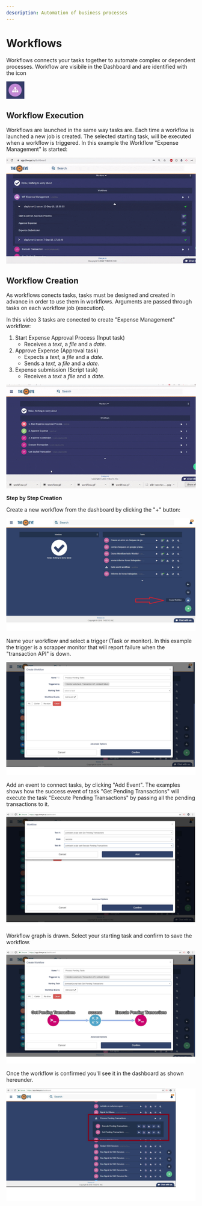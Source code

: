 ```yaml
---
description: Automation of business processes
---
```


# Workflows

Workflows connects your tasks together to automate complex or dependent processes. Workflow are visibile in the Dashboard and are identified with the icon 

![Workflow Icon](../.gitbook/assets/image%20%2811%29.png)

## Workflow Execution

Workflows are launched in the same way tasks are. Each time a workflow is launched a new job is created. The selected starting task, will be executed when a workflow is triggered. In this example the Workflow "Expense Management" is started:

![Workflow &quot;Expense Management&quot; execution](../.gitbook/assets/workflow.gif)

## Workflow Creation

As workflows conects tasks, tasks must be designed and created in advance in order to use them in workflows. Arguments are passed through tasks on each workflow job \(execution\)_._

In this video 3 tasks are conected to create "Expense Management" workflow:  

1. Start Expense Approval Process  \(Input task\)
   * Receives a _text_, a _file_ and a _date._
2. Approve Expense \(Approval task\)
   * Expects a _text,_ a _file_ and a _date._
   * Sends a _text,_ a _file_ and a _date_.
3. Expense submission \(Script task\)
   * Receives a _text_ a _file_ and a _date._

![Workflow &quot;Expense Management&quot; creation](../.gitbook/assets/createworkflow.gif)



**Step by Step Creation**

Create a new workflow from the dashboard by clicking the "+" button:

![](../.gitbook/assets/workflow1.jpg)

Name your workflow and select a trigger \(Task or monitor\). In this example the trigger is a scrapper monitor that will report failure when the "transaction API" is down.

![](../.gitbook/assets/workflow2.jpg)

Add an event to connect tasks, by clicking "Add Event". The examples shows how the success event of task "Get Pending Transactions" will execute the task "Execute Pending Transactions" by passing all the pending transactions to it.

![](../.gitbook/assets/workflow5.jpg)

Workflow graph is drawn. Select your starting task and confirm to save the workflow.

![](../.gitbook/assets/workflow4.jpg)

Once the workflow is confirmed you'll see it in the dashboard as shown hereunder.

![](../.gitbook/assets/workflow6.jpg)

